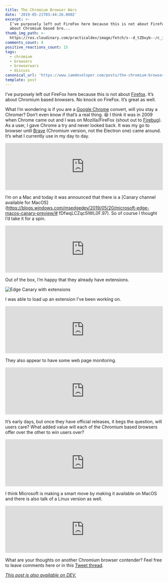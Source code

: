 ```yaml
---
title: The Chromium Browser Wars
date: '2019-05-21T03:44:26.000Z'
excerpt: >-
  I’ve purposely left out FireFox here because this is not about Firefox. It’s
  about Chromium based bro...
thumb_img_path: >-
  https://res.cloudinary.com/practicaldev/image/fetch/s--d_tZDxyb--/c_imagga_scale,f_auto,fl_progressive,h_420,q_auto,w_1000/https://media.giphy.com/media/xT0xemNCRU4TRrGDAI/giphy.gif
comments_count: 4
positive_reactions_count: 15
tags:
  - chromium
  - browsers
  - browserwars
  - discuss
canonical_url: 'https://www.iamdeveloper.com/posts/the-chromium-browser-wars-51oc/'
template: post
---
```



I’ve purposely left out FireFox here because this is not about [Firefox](https://www.mozilla.org/en-CA/firefox/new/). It’s about Chromium based browsers. No knock on FireFox. It’s great as well.

What I’m wondering is if you are a [Google Chrome](https://www.google.com/chrome) convert, will you stay a Chromer? Don’t even know if that’s a real thing. 😆 I think it was in 2009 when Chrome came out and I was on Mozilla/FireFox (shout out to [Firebug](https://getfirebug.com)). As a user, I gave Chrome a try and never looked back. It was my go to browser until [Brave](http://brave.com/) (Chromium version, not the Electron one) came around. It’s what I currently use in my day to day.


<iframe class="liquidTag" src="https://dev.to/embed/twitter?args=1083189063207845890" style="border: 0; width: 100%;"></iframe>


I’m on a Mac and today it was announced that there is a [Canary channel available for MacOS](https://blogs.windows.com/msedgedev/2019/05/20/microsoft-edge-macos-canary-preview/# fDfwqLCZqc5IWL0F.97). So of course I thought I’d take it for a spin.


<iframe class="liquidTag" src="https://dev.to/embed/twitter?args=1130673501738807296" style="border: 0; width: 100%;"></iframe>


Out of the box, I’m happy that they already have extensions.

![Edge Canary with extensions](https://thepracticaldev.s3.amazonaws.com/i/xoggtke4g3vbfegr2bz3.png)

I was able to load up an extension I’ve been working on.


<iframe class="liquidTag" src="https://dev.to/embed/link?args=https%3A%2F%2Fdev.to%2Fnickytonline%2Fan-a11y-extension-coming-to-a-browser-near-you-1mg2" style="border: 0; width: 100%;"></iframe>



They also appear to have some web page monitoring.


<iframe class="liquidTag" src="https://dev.to/embed/twitter?args=1130675159474626565" style="border: 0; width: 100%;"></iframe>


It’s early days, but once they have official releases, it begs the question, will users care? What added value will each of the Chromium based browsers offer over the other to win users over?


<iframe class="liquidTag" src="https://dev.to/embed/twitter?args=1130675153132822530" style="border: 0; width: 100%;"></iframe>


I think Microsoft is making a smart move by making it available on MacOS and there is also talk of a Linux version as well.


<iframe class="liquidTag" src="https://dev.to/embed/twitter?args=1130558708193288192" style="border: 0; width: 100%;"></iframe>


What are your thoughts on another Chromium browser contender? Feel free to leave comments here or in this [Tweet thread](https://twitter.com/nickytonline/status/1130673501738807296).

*[This post is also available on DEV.](https://dev.to/nickytonline/the-chromium-browser-wars-51oc)*


<script>
const parent = document.getElementsByTagName('head')[0];
const script = document.createElement('script');
script.type = 'text/javascript';
script.src = 'https://cdnjs.cloudflare.com/ajax/libs/iframe-resizer/4.1.1/iframeResizer.min.js';
script.charset = 'utf-8';
script.onload = function() {
    window.iFrameResize({}, '.liquidTag');
};
parent.appendChild(script);
</script>    
